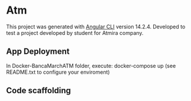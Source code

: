 # Atm

This project was generated with [Angular CLI](https://github.com/angular/angular-cli) version 14.2.4.
Developed to test a project developed by student for Atmira company.

## App Deployment

In Docker-BancaMarchATM folder, execute: docker-compose up (see README.txt to configure your enviroment)

## Code scaffolding
